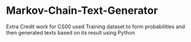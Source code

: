 # Markov-Chain-Text-Generator
Extra Credit work for CS00
used Training dataset to form probabilities and then generated texts based on its result using Python
